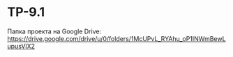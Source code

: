 # TP-9.1

Папка проекта на Google Drive: https://drive.google.com/drive/u/0/folders/1McUPvL_RYAhu_oP1INWmBewLupusVlX2
